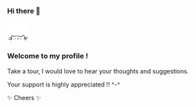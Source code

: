 

  <p align="center">
    <h3>Hi there 👋</h3>
        <a href="https://longtao.fun">
            <img src="cat.webp" width="50"/>
        </a>
    </p>


### Welcome to my profile !

Take a tour, I would love to hear your thoughts and suggestions.

Your support is highly appreciated !! ^-^

✨ Cheers ✨
